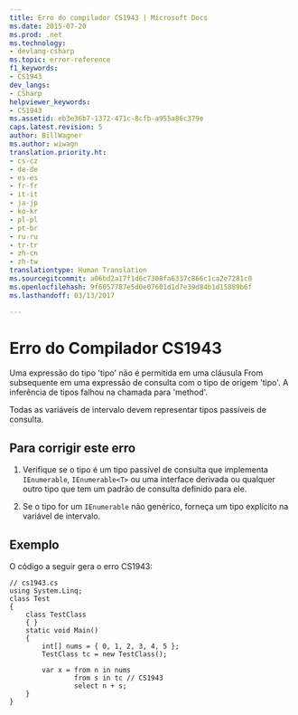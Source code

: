 ```yaml
---
title: Erro do compilador CS1943 | Microsoft Docs
ms.date: 2015-07-20
ms.prod: .net
ms.technology:
- devlang-csharp
ms.topic: error-reference
f1_keywords:
- CS1943
dev_langs:
- CSharp
helpviewer_keywords:
- CS1943
ms.assetid: eb3e36b7-1372-471c-8cfb-a955a86c379e
caps.latest.revision: 5
author: BillWagner
ms.author: wiwagn
translation.priority.ht:
- cs-cz
- de-de
- es-es
- fr-fr
- it-it
- ja-jp
- ko-kr
- pl-pl
- pt-br
- ru-ru
- tr-tr
- zh-cn
- zh-tw
translationtype: Human Translation
ms.sourcegitcommit: a06bd2a17f1d6c7308fa6337c866c1ca2e7281c0
ms.openlocfilehash: 9f6057787e5d0e07601d1d7e39d84b1d15889b6f
ms.lasthandoff: 03/13/2017

---
```

# <a name="compiler-error-cs1943"></a>Erro do Compilador CS1943
Uma expressão do tipo 'tipo' não é permitida em uma cláusula From subsequente em uma expressão de consulta com o tipo de origem 'tipo'. A inferência de tipos falhou na chamada para 'method'.  
  
 Todas as variáveis de intervalo devem representar tipos passíveis de consulta.  
  
## <a name="to-correct-this-error"></a>Para corrigir este erro  
  
1.  Verifique se o tipo é um tipo passível de consulta que implementa `IEnumerable`, `IEnumerable<T>` ou uma interface derivada ou qualquer outro tipo que tem um padrão de consulta definido para ele.  
  
2.  Se o tipo for um `IEnumerable` não genérico, forneça um tipo explícito na variável de intervalo.  
  
## <a name="example"></a>Exemplo  
 O código a seguir gera o erro CS1943:  
  
```  
// cs1943.cs  
using System.Linq;  
class Test  
{  
    class TestClass  
    { }  
    static void Main()  
    {  
        int[] nums = { 0, 1, 2, 3, 4, 5 };  
        TestClass tc = new TestClass();  
  
        var x = from n in nums  
                from s in tc // CS1943  
                select n + s;  
    }  
}  
```
